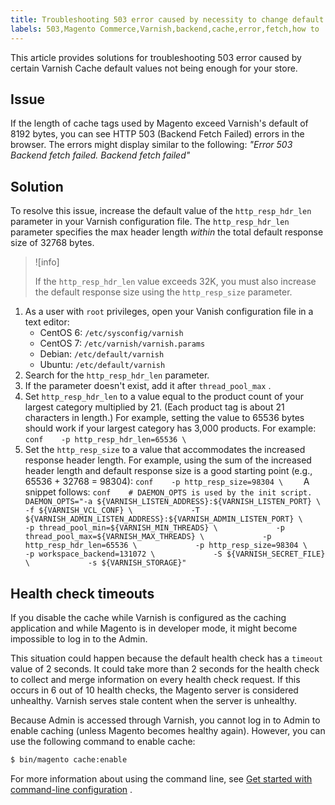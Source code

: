 ```yaml
---
title: Troubleshooting 503 error caused by necessity to change default Varnish settings
labels: 503,Magento Commerce,Varnish,backend,cache,error,fetch,how to
---
```


This article provides solutions for troubleshooting 503 error caused by certain Varnish Cache default values not being enough for your store.

## Issue

If the length of cache tags used by Magento exceed Varnish's default of 8192 bytes, you can see HTTP 503 (Backend Fetch Failed) errors in the browser. The errors might display similar to the following: *"Error 503 Backend fetch failed. Backend fetch failed"*

## Solution

To resolve this issue, increase the default value of the `http_resp_hdr_len` parameter in your Varnish configuration file. The `http_resp_hdr_len` parameter specifies the max header length *within* the total default response size of 32768 bytes.

>![info]
>
>If the `http_resp_hdr_len` value exceeds 32K, you must also increase the default response size using the `http_resp_size` parameter.

1. As a user with `root` privileges, open your Vanish configuration file in a text editor:    
    * CentOS 6: `/etc/sysconfig/varnish`
    * CentOS 7: `/etc/varnish/varnish.params`
    * Debian: `/etc/default/varnish`
    * Ubuntu: `/etc/default/varnish`
1. Search for the `http_resp_hdr_len` parameter.    
1. If the parameter doesn't exist, add it after `thread_pool_max` .
1. Set `http_resp_hdr_len` to a value equal to the product count of your largest category multiplied by 21. (Each product tag is about 21 characters in length.)    For example, setting the value to 65536 bytes should work if your largest category has 3,000 products.    For example:    ```conf    -p http_resp_hdr_len=65536 \    ```    
1. Set the `http_resp_size` to a value that accommodates the increased response header length.    For example, using the sum of the increased header length and default response size is a good starting point (e.g., 65536 + 32768 = 98304):    ```conf    -p http_resp_size=98304 \    ```    A snippet follows:    ```conf    # DAEMON_OPTS is used by the init script.    DAEMON_OPTS="-a ${VARNISH_LISTEN_ADDRESS}:${VARNISH_LISTEN_PORT} \             -f ${VARNISH_VCL_CONF} \             -T ${VARNISH_ADMIN_LISTEN_ADDRESS}:${VARNISH_ADMIN_LISTEN_PORT} \             -p thread_pool_min=${VARNISH_MIN_THREADS} \             -p thread_pool_max=${VARNISH_MAX_THREADS} \             -p http_resp_hdr_len=65536 \             -p http_resp_size=98304 \       -p workspace_backend=131072 \             -S ${VARNISH_SECRET_FILE} \             -s ${VARNISH_STORAGE}"    ```    

<h2 id="health-check-timeouts">Health check timeouts</h2>

If you disable the cache while Varnish is configured as the caching application and while Magento is in developer mode, it might become impossible to log in to the Admin.

This situation could happen because the default health check has a `timeout` value of 2 seconds. It could take more than 2 seconds for the health check to collect and merge information on every health check request. If this occurs in 6 out of 10 health checks, the Magento server is considered unhealthy. Varnish serves stale content when the server is unhealthy.

Because Admin is accessed through Varnish, you cannot log in to Admin to enable caching (unless Magento becomes healthy again). However, you can use the following command to enable cache:

```bash
$ bin/magento cache:enable
```

For more information about using the command line, see [Get started with command-line configuration](https://devdocs.magento.com/guides/v2.3/config-guide/cli/config-cli-subcommands.html) .
